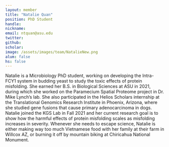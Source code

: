 ```yaml
---
layout: member
title: "Natalie Quan"
position: PhD Student
handle: 
nickname: 
email: ntquan@asu.edu 
twitter: 
github: 
scholar: 
image: /assets/images/team/NatalieNew.png
alum: false
hs: false
---
```

Natalie is a Microbiology PhD student, working on developing the Intra-FCY1 system in budding yeast to study the toxic effects of protein misfolding. She earned her B.S. in Biological Sciences at ASU in 2021, during which she worked on the Paramecium Spatial Proteome project in Dr. Mike Lynch’s lab. She also participated in the Helios Scholars internship at the Translational Genomics Research Institute in Phoenix, Arizona, where she studied gene fusions that cause primary adenocarcinoma in dogs. Natalie joined the KGS Lab in Fall 2021 and her current research goal is to show how the harmful effects of protein misfolding scales as misfolding increases in severity. 
Whenever she needs to escape science, Natalie is either making way too much Vietnamese food with her family at their farm in Willcox AZ, or burning it off by mountain biking at Chiricahua National Monument.